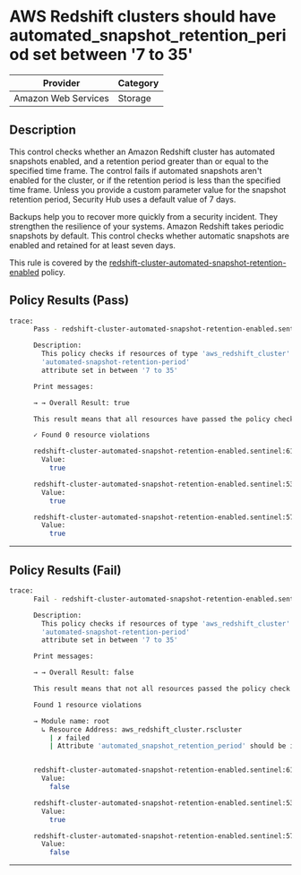 # AWS Redshift clusters should have automated_snapshot_retention_period set between '7 to 35'

| Provider            | Category  |
| ------------------- | --------  |
| Amazon Web Services |  Storage  |

## Description

This control checks whether an Amazon Redshift cluster has automated snapshots enabled, and a retention period greater than or equal to the specified time frame. The control fails if automated snapshots aren't enabled for the cluster, or if the retention period is less than the specified time frame. Unless you provide a custom parameter value for the snapshot retention period, Security Hub uses a default value of 7 days.

Backups help you to recover more quickly from a security incident. They strengthen the resilience of your systems. Amazon Redshift takes periodic snapshots by default. This control checks whether automatic snapshots are enabled and retained for at least seven days.

This rule is covered by the [redshift-cluster-automated-snapshot-retention-enabled](https://github.com/hashicorp/policy-library-NIST-Policy-Set-for-AWS-Terraform/blob/main/policies/redshift/redshift-cluster-automated-snapshot-retention-enabled.sentinel) policy.

## Policy Results (Pass)

```bash
trace:
      Pass - redshift-cluster-automated-snapshot-retention-enabled.sentinel

      Description:
        This policy checks if resources of type 'aws_redshift_cluster' have the
        'automated-snapshot-retention-period'
        attribute set in between '7 to 35'

      Print messages:

      → → Overall Result: true

      This result means that all resources have passed the policy check for the policy redshift-cluster-automated-snapshot-retention-enabled.

      ✓ Found 0 resource violations

      redshift-cluster-automated-snapshot-retention-enabled.sentinel:61:1 - Rule "main"
        Value:
          true

      redshift-cluster-automated-snapshot-retention-enabled.sentinel:53:1 - Rule "check_if_automated_snapshot_retention_limits_are_valid"
        Value:
          true

      redshift-cluster-automated-snapshot-retention-enabled.sentinel:57:1 - Rule "check_redshift_cluster_backup_retention_violations"
        Value:
          true
```

---

## Policy Results (Fail)

```bash
trace:
      Fail - redshift-cluster-automated-snapshot-retention-enabled.sentinel

      Description:
        This policy checks if resources of type 'aws_redshift_cluster' have the
        'automated-snapshot-retention-period'
        attribute set in between '7 to 35'

      Print messages:

      → → Overall Result: false

      This result means that not all resources passed the policy check and the protected behavior is not allowed for the policy redshift-cluster-automated-snapshot-retention-enabled.

      Found 1 resource violations

      → Module name: root
        ↳ Resource Address: aws_redshift_cluster.rscluster
          | ✗ failed
          | Attribute 'automated_snapshot_retention_period' should be in between '7 to 35' for AWS DocumentDb Cluster. Refer to https://docs.aws.amazon.com/securityhub/latest/userguide/redshift-controls.html#redshift-3 for more details.


      redshift-cluster-automated-snapshot-retention-enabled.sentinel:61:1 - Rule "main"
        Value:
          false

      redshift-cluster-automated-snapshot-retention-enabled.sentinel:53:1 - Rule "check_if_automated_snapshot_retention_limits_are_valid"
        Value:
          true

      redshift-cluster-automated-snapshot-retention-enabled.sentinel:57:1 - Rule "check_redshift_cluster_backup_retention_violations"
        Value:
          false
```

---
